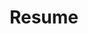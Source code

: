 ---
layout: page
permalink: /assets/pdf/Resume.pdf
title: Resume
description: A one-page resume and a multi-page CV are provided. 
nav: true
nav_order: 5
---